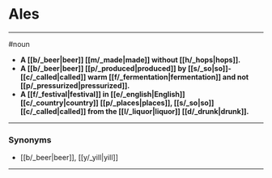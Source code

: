 # Ales
---
#noun
- **A [[b/_beer|beer]] [[m/_made|made]] without [[h/_hops|hops]].**
- **A [[b/_beer|beer]] [[p/_produced|produced]] by [[s/_so|so]]-[[c/_called|called]] warm [[f/_fermentation|fermentation]] and not [[p/_pressurized|pressurized]].**
- **A [[f/_festival|festival]] in [[e/_english|English]] [[c/_country|country]] [[p/_places|places]], [[s/_so|so]] [[c/_called|called]] from the [[l/_liquor|liquor]] [[d/_drunk|drunk]].**
---
### Synonyms
- [[b/_beer|beer]], [[y/_yill|yill]]
---
